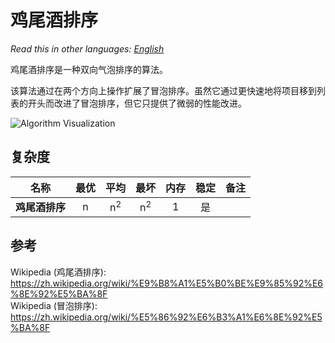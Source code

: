 # 鸡尾酒排序

_Read this in other languages:_
[_English_](README.md)

鸡尾酒排序是一种双向气泡排序的算法。

该算法通过在两个方向上操作扩展了冒泡排序。虽然它通过更快速地将项目移到列表的开头而改进了冒泡排序，但它只提供了微弱的性能改进。

![Algorithm Visualization](https://upload.wikimedia.org/wikipedia/commons/e/ef/Sorting_shaker_sort_anim.gif)


## 复杂度

| 名称                           | 最优             | 平均                | 最坏                | 内存      | 稳定       | 备注       |
| ------------------------------ | :-------------: | :-----------------: | :-----------------: | :-------: | :-------: | :-------- |
| **鸡尾酒排序**       | n               | n<sup>2</sup>       | n<sup>2</sup>       | 1         | 是       |           |

## 参考

Wikipedia (鸡尾酒排序): https://zh.wikipedia.org/wiki/%E9%B8%A1%E5%B0%BE%E9%85%92%E6%8E%92%E5%BA%8F<br>
Wikipedia (冒泡排序): https://zh.wikipedia.org/wiki/%E5%86%92%E6%B3%A1%E6%8E%92%E5%BA%8F
